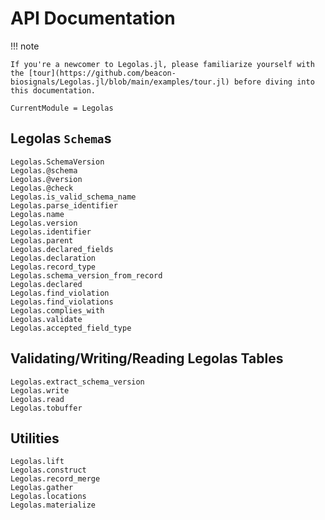 # API Documentation

!!! note

    If you're a newcomer to Legolas.jl, please familiarize yourself with the [tour](https://github.com/beacon-biosignals/Legolas.jl/blob/main/examples/tour.jl) before diving into this documentation.

```@meta
CurrentModule = Legolas
```

## Legolas `Schema`s

```@docs
Legolas.SchemaVersion
Legolas.@schema
Legolas.@version
Legolas.@check
Legolas.is_valid_schema_name
Legolas.parse_identifier
Legolas.name
Legolas.version
Legolas.identifier
Legolas.parent
Legolas.declared_fields
Legolas.declaration
Legolas.record_type
Legolas.schema_version_from_record
Legolas.declared
Legolas.find_violation
Legolas.find_violations
Legolas.complies_with
Legolas.validate
Legolas.accepted_field_type
```

## Validating/Writing/Reading Legolas Tables

```@docs
Legolas.extract_schema_version
Legolas.write
Legolas.read
Legolas.tobuffer
```

## Utilities

```@docs
Legolas.lift
Legolas.construct
Legolas.record_merge
Legolas.gather
Legolas.locations
Legolas.materialize
```
